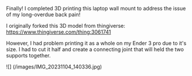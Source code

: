 Finally! I completed 3D printing this laptop wall mount to address the issue of my long-overdue back pain!

I originally forked this 3D model from thingiverse: https://www.thingiverse.com/thing:3061741

However, I had problem printing it as a whole on my Ender 3 pro due to it's size. I had to cut it half and create a connecting joint that will held the two supports together.

![] (/images/IMG_20231104_140336.jpg)
